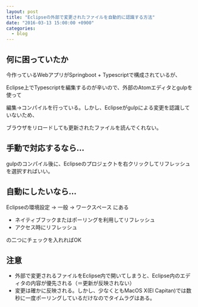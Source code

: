 ```yaml
---
layout: post
title: "Eclipseの外部で変更されたファイルを自動的に認識する方法"
date: "2016-03-13 15:00:00 +0900"
categories: 
  - blog
---
```

## 何に困っていたか

今作っているWebアプリがSpringboot + Typescriptで構成されているが、  

Eclipse上でTypescriptを編集するのが辛いので、外部のAtomエディタとgulpを使って  

編集→コンパイルを行っている。しかし、Eclipseがgulpによる変更を認識していないため、  

ブラウザをリロードしても更新されたファイルを読んでくれない。  

## 手動で対応するなら…

gulpのコンパイル後に、Eclipseのプロジェクトを右クリックしてリフレッシュを選択すればいい。  

## 自動にしたいなら...

Eclipseの環境設定 -> 一般 -> ワークスペース にある  


* ネイティブフックまたはポーリングを利用してリフレッシュ
* アクセス時にリフレッシュ  

の二つにチェックを入れればOK

## 注意

* 外部で変更されるファイルをEclipse内で開いてしまうと、Eclipse内のエディタの内容が優先される（＝更新が反映されない）
* 変更は確かに反映される。しかし、少なくともMacOS X(El Capitan)では数秒に一度ポーリングしているだけなのでタイムラグはある。

